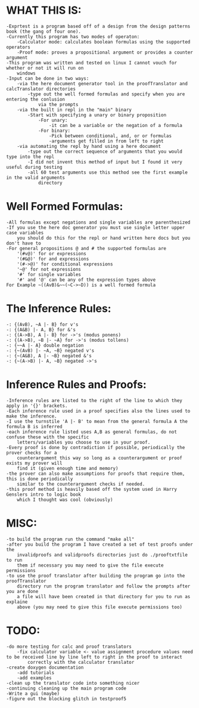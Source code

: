 # WHAT THIS IS:
	-Exprtest is a program based off of a design from the design patterns book (the gang of four one).
	-Currently this program has two modes of operaton:
		-Calculator mode: calculates boolean formulas using the supported operators
		-Proof mode: proves a propositional argument or provides a counter argument
	-This program was written and tested on linux I cannot vouch for whether or not it will run on 
		windows
	-Input can be done in two ways:
		-via the here document generator tool in the proofTranslator and calcTranslator directories
			-type out the well formed formulas and specify when you are entering the conlusion
				via the prompts
		-via the built in repl in the "main" binary
			-Start with specifying a unary or binary proposition
				-For unary:
					-it can be a variable or the negation of a formula
				-For binary:
					-Pick between conditional, and, or or formulas
					-arguments get filled in from left to right
		-via automating the repl by hand using a here document
			-type out the correct sequence of arguments that you would type into the repl
			-I did not invent this method of input but I found it very useful during testing
			-all 60 test arguments use this method see the first example in the valid arguments 
				directory

# Well Formed Formulas:
	-All formulas except negations and single variables are parenthesized
	-If you use the here doc generator you must use single letter upper case variables
		you should do this for the repl or hand written here docs but you don't have to
	-For general propositions @ and # the supported formulas are
		'(#v@)'	for or expressions
		'(#&@)' for and expressions
		'(#->@)' for conditional expressions
		'~@' for not expressions
		'#' for single variables
		'#' and '@' can be any of the expression types above
	For Example ~((AvB)&~~(~C->~D)) is a well formed formula

# The Inference Rules:
	-: {(AvB), ~A |- B} for v's
	-: {(A&B) |- A, B} for &'s
	-: {(A->B), A |- B} for ->'s (modus ponens)
	-: {(A->B), ~B |- ~A} for ->'s (modus tollens)
	-: {~~A |- A} double negation
	-: {~(AvB) |- ~A, ~B} negated v's
	-: {~(A&B), A |- ~B} negated &'s
	-: {~(A->B) |- A, ~B} negated ->'s

# Inference Rules and Proofs:
	-Inference rules are listed to the right of the line to which they apply in '{}' brackets.
	-Each inference rule used in a proof specifies also the lines used to make the inference.
	-I use the turnstile 'A |- B' to mean from the general formula A the formula B is inferred
	-each inference rule listed uses A,B as general formulas, do not confuse these with the specific
		letters/variables you choose to use in your proof.
	-Every proof is done by contradiction if possible, periodically the prover checks for a 
		counterargument this way so long as a counterargument or proof exists my prover will 
		find it (given enough time and memory)
	-the prover can also make assumptions for proofs that require them, this is done periodically
		similar to the counterargument checks if needed.
	-this proof method is heavily based off the system used in Harry Genslers intro to logic book 
		which I thought was cool (obviously)

# MISC:
	-to build the program run the command "make all"
	-after you build the program I have created a set of test proofs under the
		invalidproofs and validproofs directories just do ./prooftxtfile to run 
		them if necessary you may need to give the file execute permissions
	-to use the proof translator after building the program go into the proofTranslator 
		directory run the program translator and follow the prompts after you are done 
		a file will have been created in that directory for you to run as explaine 
		above (you may need to give this file execute permissions too)

# TODO:
	-do more testing for calc and proof translators
		-fix calculator variable <- value assignment procedure values need to be received line by line left to right in the proof to interact
			correctly with the calculator translator
	-create doxygen documentation
		-add tutorials
		-add examples
	-clean up the translator code into something nicer
	-continuing cleaning up the main program code
	-Write a gui (maybe)
	-figure out the blocking glitch in testproof5

